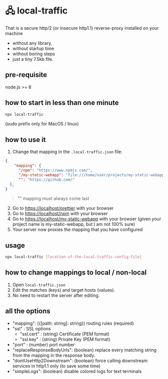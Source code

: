 # 🖧 local-traffic

That is a secure http/2 (or insecure http1.1) reverse-proxy installed on your machine

- without any library,
- without startup time
- without boring steps
- just a tiny 7.5kb file.

## pre-requisite

node.js >= 8

## how to start in less than one minute

```bash
npx local-traffic
```

(sudo prefix only for MacOS / linux)

## how to use it

1. Change that mapping in the `.local-traffic.json` file: 

```json
{
    "mapping": {
      "/npm": "https://www.npmjs.com/",
      "/my-static-webapp": "file:///home/user/projects/my-static-webapp",
      "": "https://github.com/"
  },
}
```
> "" mapping must always come last
2. Go to [https://localhost/prettier](https://localhost/prettier) with your browser
3. Go to [https://localhost/npm](https://localhost/npm) with your browser
3. Go to [https://localhost/my-static-webapp](https://localhost/my-static-webapp/index.html) with your browser
   (given your project name is my-static-webapp, but I am not 100% sure)
4. Your server now proxies the mapping that you have configured

## usage

```bash
npx local-traffic [location-of-the-local-traffic-config-file]
```

## how to change mappings to local / non-local

1. Open `local-traffic.json`
2. Edit the matches (keys) and target hosts (values).
3. No need to restart the server after editing.

## all the options

- "mapping": ({[path: string]: string}) routing rules (required)
- "ssl" : SSL options
  * "ssl.cert" : (string) Certificate (PEM format)
  * "ssl.key" : (string) Private Key (PEM format)
- "port" : (number) port number
- "replaceResponseBodyUrls": (boolean) replace every matching string from the mapping in the response body.
- "dontUseHttp2Downstream": (boolean) force calling downstream services in http1.1 only (to save some time)
- "simpleLogs": (boolean) disable colored logs for text terminals
